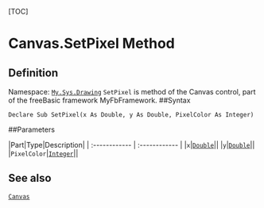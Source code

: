 [TOC]
# Canvas.SetPixel Method

## Definition
Namespace: [`My.Sys.Drawing`](My.Sys.Drawing.md)
`SetPixel` is method of the Canvas control, part of the freeBasic framework MyFbFramework.
##Syntax
```freeBasic
Declare Sub SetPixel(x As Double, y As Double, PixelColor As Integer)
```

##Parameters

|Part|Type|Description|
| :------------ | :------------ |
|`x`|[`Double`]("https://www.freebasic.net/wiki/KeyPgDouble")||
|`y`|[`Double`]("https://www.freebasic.net/wiki/KeyPgDouble")||
|`PixelColor`|[`Integer`]("https://www.freebasic.net/wiki/KeyPgInteger")||
## See also
[`Canvas`](Canvas.md)
